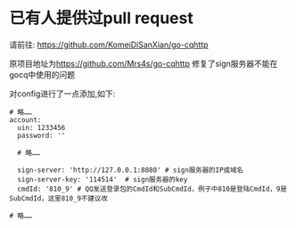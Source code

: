 # 已有人提供过pull request
请前往:
https://github.com/KomeiDiSanXian/go-cqhttp

原项目地址为<a href="https://github.com/Mrs4s/go-cqhttp">https://github.com/Mrs4s/go-cqhttp</a>
修复了sign服务器不能在gocq中使用的问题

对config进行了一点添加,如下:
<pre><code># 略……
account:
  uin: 1233456
  password: '' 

  # 略……
  
  sign-server: 'http://127.0.0.1:8080' # sign服务器的IP或域名
  sign-server-key: '114514'  # sign服务器的key
  cmdId: '810_9' # QQ发送登录包的CmdId和SubCmdId，例子中810是登陆CmdId，9是SubCmdId，这里810_9不建议改

# 略……
</code></pre>
